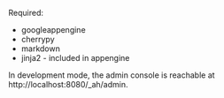 


Required:

* googleappengine
* cherrypy
* markdown
* jinja2 - included in appengine


In development mode, the admin console is reachable at http://localhost:8080/_ah/admin.

